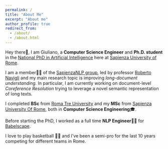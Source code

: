 ```yaml
---
permalink: /
title: "About Me"
excerpt: "About me"
author_profile: true
redirect_from: 
  - /about/
  - /about.html
---
```

Hey there👋, I am Giuliano, a **Computer Science Engineer** and **Ph.D. student** in the [National PhD in Artificial Intelligence](https://www.phd-ai.it/en) here at [Sapienza University of Rome](https://www.uniroma1.it/it/).

I am a member👨‍🔬 of the [SapienzaNLP group](http://sapienzanlp.uniroma1.it/), led by professor [Roberto Navigli](https://www.diag.uniroma1.it/navigli/) and my main research topic is improving *long-document understanding*. In particular, I am currently working on document-level *Coreference Resolution* trying to leverage a novel semantic representation of long texts.

I completed **BSc** from [Roma Tre University](https://www.uniroma3.it/) and my **MSc** from [Sapienza University Of Rome](https://www.uniroma1.it/it/), both in **Computer Science Engineering**🎓.

Before starting the PhD, I worked as a full time **NLP Engineer**👨‍💻 for [Babelscape](https://babelscape.com/).

I love to play basketball 🏀💕 and I've been a semi-pro for the last 10 years competing for different teams in Rome.
